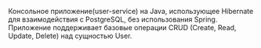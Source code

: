 Консольное приложение(user-service) на Java, использующее Hibernate для взаимодействия с PostgreSQL, без использования Spring. Приложение поддерживает базовые операции CRUD (Create, Read, Update, Delete) над сущностью User.

